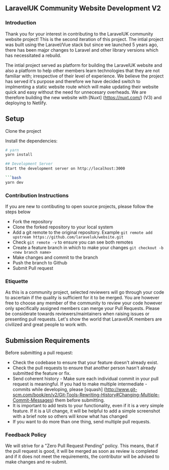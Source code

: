 ## LaravelUK Community Website Development V2
### Introduction

Thank you for your interest in contributing to the LaravelUK community website project! This is the second iteration of this project. The intial project was built using the Laravel/Vue stack but since we launched 5 years ago, there has been majpr changes to Laravel and other library versions which has necessitated a rebuild. 

The intial project served as platform for building the LaravelUK website and also a platform to help other members learn technologies that they are not familiar with; irrespective of their level of experience. We believe the project has served it's purpose and therefore we have decided switch to implmenting a static website route which will make updating their website quick and easy without the need for unnecesary overheads. We are therefore building the new website with [Nuxt] (https://nuxt.com/) (V3) and deploying to Netlify.

## Setup
Clone the project

Install the dependencies:

```bash
# yarn
yarn install

## Development Server
Start the development server on http://localhost:3000

```bash
yarn dev
```

### Contribution Instructions
If you are new to contibuting to open source projects, please follow the steps below
- Fork the repository
- Clone the forked repository to your local system
- Add a git remote to the original repository. Example `git remote add upstream https://github.com/laraveluk/website.git`
- Check `git remote -v` to ensure you can see both remotes
- Create a feature branch in which to make your changes `git checkout -b <new branch name>`
- Make changes and commit to the branch
- Push the branch to Github
- Submit Pull request

### Etiquette
As this is a community project, selected reviewers will go through your code to ascertain if the quality is sufficient for it to be merged. You are however free to choose any member of the community to review your code however only specifically assigned members can merge your Pull Requests. Please be considerate towards reviewers/maintainers when raising issues or presenting pull requests. Let's show the world that LaravelUK members are civilized and great people to work with.

## Submission Requirements
Before submitting a pull request:
- Check the codebase to ensure that your feature doesn't already exist.
- Check the pull requests to ensure that another person hasn't already submitted the feature or fix.
- Send coherent history - Make sure each individual commit in your pull request is meaningful. If you had to make multiple intermediate - commits while developing, please [squash] (http://www.git-scm.com/book/en/v2/Git-Tools-Rewriting-History#Changing-Multiple-Commit-Messages) them before submitting.
- It is important to add tests to your functionality, even if it is a very simple feature. If it is a UI change, it will be helpful to add a simple screenshot with a brief note so others will know what has changed
- If you want to do more than one thing, send multiple pull requests.

### Feedback Policy
We will strive for a "Zero Pull Request Pending" policy. This means, that if the pull request is good, it will be merged as soon as review is completed and if it does not meet the requirements, the contributor will be advised to make changes and re-submit.